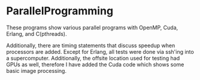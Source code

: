 # ParallelProgramming

These programs show various parallel programs with OpenMP, Cuda, Erlang, and C(pthreads). 

Additionally, there are timing statements that discuss speedup when processors are added. Except for Erlang, all tests were done via ssh'ing into a supercomputer. Additionally, the offsite location used for testing had GPUs as well, therefore I have added the Cuda code which shows some basic image processing. 
